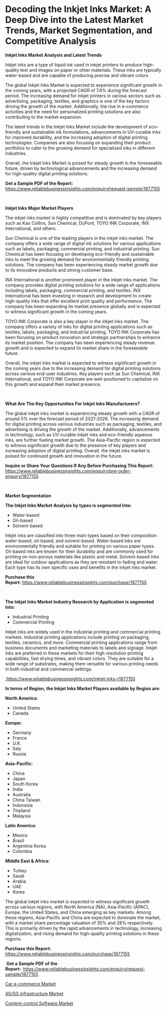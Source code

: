 <p><h1>Decoding the Inkjet Inks Market: A Deep Dive into the Latest Market Trends, Market Segmentation, and Competitive Analysis</h1></p><p><strong>Inkjet Inks Market Analysis and Latest Trends</strong></p>
<p><p>Inkjet inks are a type of liquid ink used in inkjet printers to produce high-quality text and images on paper or other materials. These inks are typically water-based and are capable of producing precise and vibrant colors.</p><p>The global Inkjet Inks Market is expected to experience significant growth in the coming years, with a projected CAGR of 7.6% during the forecast period. The increasing demand for inkjet printers in various sectors such as advertising, packaging, textiles, and graphics is one of the key factors driving the growth of the market. Additionally, the rise in e-commerce activities and the need for personalized printing solutions are also contributing to the market expansion.</p><p>The latest trends in the Inkjet Inks Market include the development of eco-friendly and sustainable ink formulations, advancements in UV-curable inks for improved durability, and the increasing adoption of digital printing technologies. Companies are also focusing on expanding their product portfolios to cater to the growing demand for specialized inks in different industries.</p><p>Overall, the Inkjet Inks Market is poised for steady growth in the foreseeable future, driven by technological advancements and the increasing demand for high-quality digital printing solutions.</p></p>
<p><strong>Get a Sample PDF of the Report:&nbsp;</strong> <a href="https://www.reliablebusinessinsights.com/enquiry/request-sample/1877155">https://www.reliablebusinessinsights.com/enquiry/request-sample/1877155</a></p>
<p>&nbsp;</p>
<p><strong>Inkjet Inks Major Market Players</strong></p>
<p><p>The inkjet inks market is highly competitive and is dominated by key players such as Kao Collins, Sun Chemical, DuPont, TOYO INK Corporate, INX International, and others. </p><p>Sun Chemical is one of the leading players in the inkjet inks market. The company offers a wide range of digital ink solutions for various applications such as labels, packaging, commercial printing, and industrial printing. Sun Chemical has been focusing on developing eco-friendly and sustainable inks to meet the growing demand for environmentally friendly printing solutions. The company has been experiencing steady market growth due to its innovative products and strong customer base.</p><p>INX International is another prominent player in the inkjet inks market. The company provides digital printing solutions for a wide range of applications including labels, packaging, commercial printing, and textiles. INX International has been investing in research and development to create high-quality inks that offer excellent print quality and performance. The company has been expanding its market presence globally and is expected to witness significant growth in the coming years.</p><p>TOYO INK Corporate is also a key player in the inkjet inks market. The company offers a variety of inks for digital printing applications such as textiles, labels, packaging, and industrial printing. TOYO INK Corporate has been focusing on product innovation and strategic partnerships to enhance its market position. The company has been experiencing steady revenue growth and is expected to expand its market share in the foreseeable future.</p><p>Overall, the inkjet inks market is expected to witness significant growth in the coming years due to the increasing demand for digital printing solutions across various end-user industries. Key players such as Sun Chemical, INX International, and TOYO INK Corporate are well-positioned to capitalize on this growth and expand their market presence.</p></p>
<p>&nbsp;</p>
<p><strong>What Are The Key Opportunities For Inkjet Inks Manufacturers?</strong></p>
<p><p>The global inkjet inks market is experiencing steady growth with a CAGR of around 5% over the forecast period of 2021-2026. The increasing demand for digital printing across various industries such as packaging, textiles, and advertising is driving the growth of the market. Additionally, advancements in technology, such as UV-curable inkjet inks and eco-friendly aqueous inks, are further fueling market growth. The Asia-Pacific region is expected to witness significant growth due to the presence of key players and increasing adoption of digital printing. Overall, the inkjet inks market is poised for continued growth and innovation in the future.</p></p>
<p><strong>Inquire or Share Your Questions If Any Before Purchasing This Report:</strong> <a href="https://www.reliablebusinessinsights.com/enquiry/pre-order-enquiry/1877155">https://www.reliablebusinessinsights.com/enquiry/pre-order-enquiry/1877155</a></p>
<p>&nbsp;</p>
<p><strong>Market Segmentation</strong></p>
<p><strong>The Inkjet Inks Market Analysis by types is segmented into:</strong></p>
<p><ul><li>Water-based</li><li>Oil-based</li><li>Solvent-based</li></ul></p>
<p><p>Inkjet inks are classified into three main types based on their composition: water-based, oil-based, and solvent-based. Water-based inks are environmentally friendly and suitable for printing on various paper types. Oil-based inks are known for their durability and are commonly used for printing on non-porous materials like plastic and metal. Solvent-based inks are ideal for outdoor applications as they are resistant to fading and water. Each type has its own specific uses and benefits in the inkjet inks market.</p></p>
<p><strong>Purchase this Report:&nbsp;</strong><a href="https://www.reliablebusinessinsights.com/purchase/1877155">https://www.reliablebusinessinsights.com/purchase/1877155</a></p>
<p>&nbsp;</p>
<p><strong>The Inkjet Inks Market Industry Research by Application is segmented into:</strong></p>
<p><ul><li>Industrial Printing</li><li>Commercial Printing</li></ul></p>
<p><p>Inkjet inks are widely used in the industrial printing and commercial printing markets. Industrial printing applications include printing on packaging, textiles, ceramics, and more. Commercial printing applications range from business documents and marketing materials to labels and signage. Inkjet inks are preferred in these markets for their high resolution printing capabilities, fast drying times, and vibrant colors. They are suitable for a wide range of substrates, making them versatile for various printing needs in both industrial and commercial settings.</p></p>
<p><a href="https://www.reliablebusinessinsights.com/inkjet-inks-r1877155">&nbsp;https://www.reliablebusinessinsights.com/inkjet-inks-r1877155</a></p>
<p><strong>In terms of Region, the Inkjet Inks Market Players available by Region are:</strong></p>
<p>
    <p> <strong> North America: </strong>
        <ul>
            <li>United States</li>
            <li>Canada</li>
        </ul>
        </p> 
    <p> <strong> Europe: </strong>
        <ul>
            <li>Germany</li>
            <li>France</li>
            <li>U.K.</li>
            <li>Italy</li>
            <li>Russia</li>
        </ul>
        </p> 
    <p> <strong> Asia-Pacific: </strong>
        <ul>
            <li>China</li>
            <li>Japan</li>
            <li>South Korea</li>
            <li>India</li>
            <li>Australia</li>
            <li>China Taiwan</li>
            <li>Indonesia</li>
            <li>Thailand</li>
            <li>Malaysia</li>
        </ul>
        </p> 
    <p> <strong> Latin America: </strong>
        <ul>
            <li>Mexico</li>
            <li>Brazil</li>
            <li>Argentina Korea</li>
            <li>Colombia</li>
        </ul>
        </p> 
    <p> <strong> Middle East & Africa: </strong>
        <ul>
            <li>Turkey</li>
            <li>Saudi</li>
            <li>Arabia</li>
            <li>UAE</li>
            <li>Korea</li>
        </ul>
    </p>
    </p>
<p><p>The global inkjet inks market is expected to witness significant growth across various regions, with North America (NA), Asia-Pacific (APAC), Europe, the United States, and China emerging as key markets. Among these regions, Asia-Pacific and China are expected to dominate the market, with a market share percentage valuation of 35% and 28% respectively. This is primarily driven by the rapid advancements in technology, increasing digitalization, and rising demand for high-quality printing solutions in these regions.</p></p>
<p><strong>Purchase this Report: </strong><a href="https://www.reliablebusinessinsights.com/purchase/1877155">https://www.reliablebusinessinsights.com/purchase/1877155</a></p>
<p>&nbsp;<strong>Get a Sample PDF of the Report:&nbsp;&nbsp;</strong><a href="https://www.reliablebusinessinsights.com/enquiry/request-sample/1877155">https://www.reliablebusinessinsights.com/enquiry/request-sample/1877155</a></p>
<p><strong></strong></p>
<p><p><a href="https://github.com/setiawananhar13/Market-Research-Report-List-1/blob/main/car-e-commerce-market.md">Car e-commerce Market</a></p><p><a href="https://github.com/yoshih12/Market-Research-Report-List-4/blob/main/4g5g-infrastructure-market.md">4G/5G infrastructure Market</a></p><p><a href="https://github.com/castoriffic/Market-Research-Report-List-5/blob/main/content-control-software-market.md">Content-control Software Market</a></p></p>